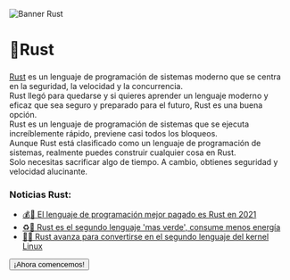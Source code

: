 ![Banner Rust](/bennerrust.png)

# 🔧Rust  
###
[Rust][rust] es un lenguaje de programación de sistemas moderno que se centra
en la seguridad, la velocidad y la concurrencia.  
Rust llegó para quedarse y si quieres aprender un lenguaje moderno y eficaz que sea seguro y preparado para el futuro, Rust es una buena opción.  
Rust es un lenguaje de programación de sistemas que se ejecuta increíblemente rápido, previene casi todos los bloqueos.  
Aunque Rust está clasificado como un lenguaje de programación de sistemas, realmente puedes construir cualquier cosa en Rust.   
Solo necesitas sacrificar algo de tiempo. A cambio, obtienes seguridad y velocidad alucinante.


### Noticias Rust:
- [💰🥇 El lenguaje de programación mejor pagado es Rust en 2021](https://computerhoy.com/noticias/tecnologia/python-desbancado-como-lenguaje-programacion-mejor-pagado-2021-961911)
- [♻️🥈 Rust es el segundo lenguaje 'mas verde', consume menos energía](https://www.genbeta.com/desarrollo/c-lenguaje-programacion-verde-seguido-cerca-rust-que-consumen-energia-al-ejecutar-algoritmos)
- [🐧🥈 Rust avanza para convertirse en el segundo lenguaje del kernel Linux](https://www.muylinux.com/2021/12/09/rust-segundo-lenguaje-linux/)


[<button type="button" class="btn btn-outline-dark">¡Ahora comencemos!</button>](/rust/variables.md)

[rust]: https://www.rust-lang.org/es/



